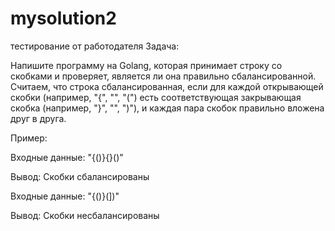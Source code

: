 # mysolution2
тестирование от работодателя
Задача:

Напишите программу на Golang, которая принимает строку со скобками и проверяет, является ли она правильно сбалансированной. Считаем, что строка сбалансированная, если для каждой открывающей скобки (например, "{", "", "(") есть соответствующая закрывающая скобка (например, "}", "", ")"), и каждая пара скобок правильно вложена друг в друга.

Пример:

Входные данные:
"{()}{}()" 

Вывод:
Скобки сбалансированы

Входные данные:
"{()}(])" 

Вывод:
Скобки несбалансированы
